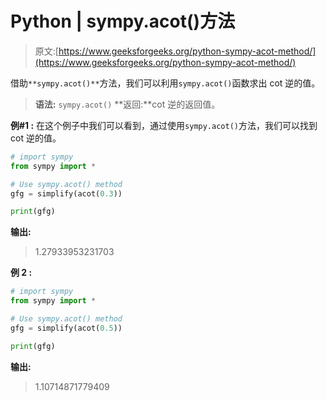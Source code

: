 # Python | sympy.acot()方法

> 原文:[https://www.geeksforgeeks.org/python-sympy-acot-method/](https://www.geeksforgeeks.org/python-sympy-acot-method/)

借助`**sympy.acot()**`方法，我们可以利用`sympy.acot()`函数求出 cot 逆的值。

> **语法:** `sympy.acot()`
> **返回:**cot 逆的返回值。

**例#1 :**
在这个例子中我们可以看到，通过使用`sympy.acot()`方法，我们可以找到 cot 逆的值。

```py
# import sympy
from sympy import *

# Use sympy.acot() method
gfg = simplify(acot(0.3))

print(gfg)
```

**输出:**

> 1.27933953231703

**例 2 :**

```py
# import sympy
from sympy import *

# Use sympy.acot() method
gfg = simplify(acot(0.5))

print(gfg)
```

**输出:**

> 1.10714871779409